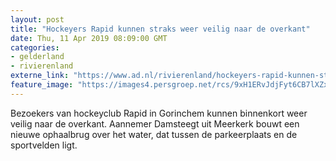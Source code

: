 ```yaml
---
layout: post
title: "Hockeyers Rapid kunnen straks weer veilig naar de overkant"
date: Thu, 11 Apr 2019 08:09:00 GMT
categories: 
- gelderland 
- rivierenland 
externe_link: "https://www.ad.nl/rivierenland/hockeyers-rapid-kunnen-straks-weer-veilig-naar-de-overkant~aafce794/"
feature_image: "https://images4.persgroep.net/rcs/9xH1ERvJdjFyt6CB7lXZxP6xqsg/diocontent/145241844/_fitwidth/400/?appId=21791a8992982cd8da851550a453bd7f&quality=0.7"
---
```


Bezoekers van hockeyclub Rapid in Gorinchem kunnen binnenkort weer veilig naar de overkant. Aannemer Damsteegt uit Meerkerk bouwt een nieuwe ophaalbrug over het water, dat tussen de parkeerplaats en de sportvelden ligt.
